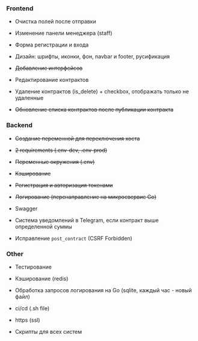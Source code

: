### Frontend

- Очистка полей после отправки
- Изменение панели менеджера (staff)
- Форма регистрации и входа
- Дизайн: шрифты, иконки, фон, navbar и footer, русификация

- ~~Добавление интерфейсов~~
- Редактирование контрактов
- Удаление контрактов (is_delete) + checkbox, отображать только не удаленные
- ~~Обновление списка контрактов после публикации контракта~~

### Backend

- ~~Создание переменной для переключения хоста~~
- ~~2 requirements (.env-dev, .env-prod)~~
- ~~Переменные окружения (.env)~~
- ~~Кэширование~~

- ~~Регистрация и авторизация токенами~~
- ~~Логирование (перенаправление на микросвервис Go)~~

- Swagger

- Система уведомлений в Telegram, если контракт выше определенной суммы

- Исправление `post_contract` (CSRF Forbidden)

### Other

- Тестирование
- Кэширование (redis)
- Обработка запросов логирования на Go (sqlite, каждый час - новый файл)
- ci/cd (.sh file)
- https (ssl)

- Скрипты для всех систем
